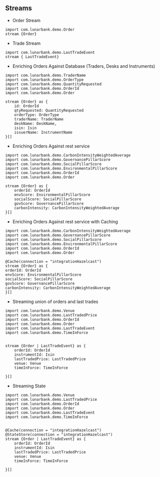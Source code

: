 ## Streams

* Order Stream

```orbital_query
import com.lunarbank.demo.Order
stream {Order}
```

* Trade Stream

```orbital_query
import com.lunarbank.demo.LastTradeEvent
stream { LastTradeEvent}
```

* Enriching Orders Against Database (Traders, Desks and Instruments)


```orbital_query
import com.lunarbank.demo.TraderName
import com.lunarbank.demo.OrderType
import com.lunarbank.demo.QuantityRequested
import com.lunarbank.demo.OrderId
import com.lunarbank.demo.Order

stream {Order} as {
    id: OrderId
    qtyRequested: QuantityRequested
    orderType: OrderType
    traderName: TraderName
    deskName: DeskName,
    isin: Isin
    issuerName: InstrumentName
}[]
```

* Enriching Orders Against rest service

```orbital_query
import com.lunarbank.demo.CarbonIntensityWeightedAverage
import com.lunarbank.demo.GovernancePillarScore
import com.lunarbank.demo.SocialPillarScore
import com.lunarbank.demo.EnvironmentalPillarScore
import com.lunarbank.demo.OrderId
import com.lunarbank.demo.Order

stream {Order} as {
    orderId: OrderId
    envScore: EnvironmentalPillarScore
    socialScore: SocialPillarScore
    govScore: GovernancePillarScore
    carbonIntensity: CarbonIntensityWeightedAverage
}[]
```

* Enriching Orders Against rest service with Caching

```orbital_query
import com.lunarbank.demo.CarbonIntensityWeightedAverage
import com.lunarbank.demo.GovernancePillarScore
import com.lunarbank.demo.SocialPillarScore
import com.lunarbank.demo.EnvironmentalPillarScore
import com.lunarbank.demo.OrderId
import com.lunarbank.demo.Order

@Cache(connection = "integrationHazelcast")
stream {Order} as {
orderId: OrderId
envScore: EnvironmentalPillarScore
socialScore: SocialPillarScore
govScore: GovernancePillarScore
carbonIntensity: CarbonIntensityWeightedAverage
}[]
```

* Streaming union of orders and last trades

```orbital_query
import com.lunarbank.demo.Venue
import com.lunarbank.demo.LastTradedPrice
import com.lunarbank.demo.OrderId
import com.lunarbank.demo.Order
import com.lunarbank.demo.LastTradeEvent
import com.lunarbank.demo.TimeInForce


stream {Order | LastTradeEvent} as {
    orderId: OrderId
    instrumentId: Isin
    lastTradedPrice: LastTradedPrice
    venue: Venue
    timeInForce: TimeInForce

}[]
```

* Streaming State

```orbital_query
import com.lunarbank.demo.Venue
import com.lunarbank.demo.LastTradedPrice
import com.lunarbank.demo.OrderId
import com.lunarbank.demo.Order
import com.lunarbank.demo.LastTradeEvent
import com.lunarbank.demo.TimeInForce


@Cache(connection = "integrationHazelcast")
@StateStore(connection = "integrationHazelcast")
stream {Order | LastTradeEvent} as {
    orderId: OrderId
    instrumentId: Isin
    lastTradedPrice: LastTradedPrice
    venue: Venue
    timeInForce: TimeInForce

}[]
```
